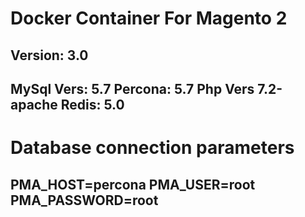 # Docker Container For Magento 2
<h2>  Version: 3.0 </h2>

<h2>   MySql Vers: 5.7
       Percona: 5.7
       Php Vers 7.2-apache
       Redis: 5.0
</h2>

# Database connection parameters

<h2>   PMA_HOST=percona
       PMA_USER=root
       PMA_PASSWORD=root </h2>
